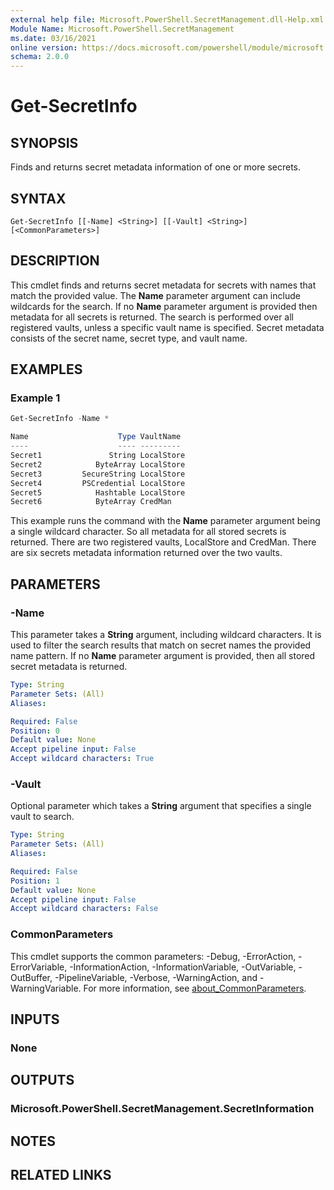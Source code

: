 ```yaml
---
external help file: Microsoft.PowerShell.SecretManagement.dll-Help.xml
Module Name: Microsoft.PowerShell.SecretManagement
ms.date: 03/16/2021
online version: https://docs.microsoft.com/powershell/module/microsoft.powershell.secretmanagement/get-secretinfo?view=ps-modules&wt.mc_id=ps-gethelp
schema: 2.0.0
---
```


# Get-SecretInfo

## SYNOPSIS
Finds and returns secret metadata information of one or more secrets.

## SYNTAX

```
Get-SecretInfo [[-Name] <String>] [[-Vault] <String>] [<CommonParameters>]
```

## DESCRIPTION

This cmdlet finds and returns secret metadata for secrets with names that match the provided value.
The **Name** parameter argument can include wildcards for the search. If no **Name** parameter
argument is provided then metadata for all secrets is returned. The search is performed over all
registered vaults, unless a specific vault name is specified. Secret metadata consists of the secret
name, secret type, and vault name.

## EXAMPLES

### Example 1

```powershell
Get-SecretInfo -Name *

Name                    Type VaultName
----                    ---- ---------
Secret1               String LocalStore
Secret2            ByteArray LocalStore
Secret3         SecureString LocalStore
Secret4         PSCredential LocalStore
Secret5            Hashtable LocalStore
Secret6            ByteArray CredMan
```

This example runs the command with the **Name** parameter argument being a single wildcard
character. So all metadata for all stored secrets is returned. There are two registered vaults,
LocalStore and CredMan. There are six secrets metadata information returned over the two vaults.

## PARAMETERS

### -Name

This parameter takes a **String** argument, including wildcard characters. It is used to filter the
search results that match on secret names the provided name pattern. If no **Name** parameter
argument is provided, then all stored secret metadata is returned.

```yaml
Type: String
Parameter Sets: (All)
Aliases:

Required: False
Position: 0
Default value: None
Accept pipeline input: False
Accept wildcard characters: True
```

### -Vault

Optional parameter which takes a **String** argument that specifies a single vault to search.

```yaml
Type: String
Parameter Sets: (All)
Aliases:

Required: False
Position: 1
Default value: None
Accept pipeline input: False
Accept wildcard characters: False
```

### CommonParameters

This cmdlet supports the common parameters: -Debug, -ErrorAction, -ErrorVariable,
-InformationAction, -InformationVariable, -OutVariable, -OutBuffer, -PipelineVariable, -Verbose,
-WarningAction, and -WarningVariable. For more information, see
[about_CommonParameters](http://go.microsoft.com/fwlink/?LinkID=113216).

## INPUTS

### None

## OUTPUTS

### Microsoft.PowerShell.SecretManagement.SecretInformation

## NOTES

## RELATED LINKS
